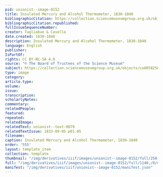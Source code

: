 ```yaml
---
pid: unionist--image-0152
title: Insulated Mercury and Alcohol Thermometer, 1830-1840
bibliographicCitation: https://collection.sciencemuseumgroup.org.uk/objects/co8058258/insulated-mercury-and-alcohol-thermometer-1830-1840-thermometer-mercury-thermometer-alcohol
bibliographicCitation.republished: 
fullIssueSequenceNumber: 
creator: Tagliabue & Casella
date.created: 1830-1840
description: Insulated Mercury and Alcohol Thermometer, 1830-1840
language: English
publisher: 
IsPartOf: 
rights: CC BY-NC-SA 4.0
source: "© The Board of Trustees of the Science Museum"
subject: https://collection.sciencemuseumgroup.org.uk/objects/co8058258/insulated-mercury-and-alcohol-thermometer-1830-1840-thermometer-mercury-thermometer-alcohol
type: image
category: 
article.type: 
volume: 
issue: 
transcription: 
scholarlyNotes: 
commentary: 
relatedPeople: 
featured: 
repeated: 
relatedImage: 
relatedText: unionist--text-0079
relatedTextIssue: 1833-09-05 p01.05
filename: 
caption: Insulated Mercury and Alcohol Thermometer, 1830-1840
order: '555'
layout: template_item
collection: template
thumbnail: "/img/derivatives/iiif/images/unionist--image-0152/full/250,/0/default.jpg"
full: "/img/derivatives/iiif/images/unionist--image-0152/full/1140,/0/default.jpg"
manifest: "/img/derivatives/iiif/unionist--image-0152/manifest.json"
---
```

